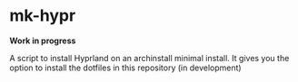 # mk-hypr

**Work in progress**

A script to install Hyprland on an archinstall minimal install. It gives you the option to install the dotfiles in this repository (in development)
